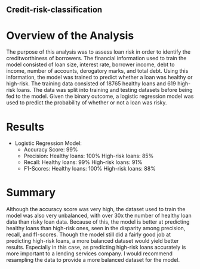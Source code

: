 ## Credit-risk-classification

# Overview of the Analysis

The purpose of this analysis was to assess loan risk in order to identify the creditworthiness of borrowers. The financial information used to train the model consisted of loan size, interest rate, borrower income, debt to income, number of accounts, derogatory marks, and total debt. Using this information, the model was trained to predict whether a loan was healthy or high-risk. The training data consisted of 18765 healthy loans and 619 high-risk loans. The data was split into training and testing datasets before being fed to the model. Given the binary outcome, a logistic regression model was used to predict the probability of whether or not a loan was risky.  

# Results

* Logistic Regression Model:
    * Accuracy Score: 99%
    * Precision:
         Healthy loans: 100%
         High-risk loans: 85%
    * Recall:
         Healthy loans: 99%
         High-risk loans: 91%
    * F1-Scores:
         Healthy loans: 100%
         High-risk loans: 88%

# Summary

Although the accuracy score was very high, the dataset used to train the model was also very unbalanced, with over 30x the number of healthy loan data than risky loan data. Because of this, the model is better at predicting healthy loans than high-risk ones, seen in the disparity among precision, recall, and f1-scores. Though the model still did a fairly good job at predicting high-risk loans, a more balanced dataset would yield better results. Especially in this case, as predicting high-risk loans accurately is more important to a lending services company. I would recommend resampling the data to provide a more balanced dataset for the model. 
